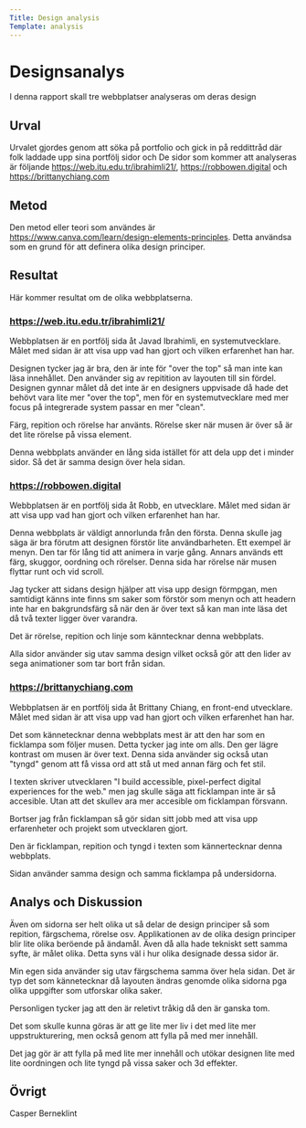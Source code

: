 ```yaml
---
Title: Design analysis
Template: analysis
---
```

Designsanalys
===
I denna rapport skall tre webbplatser analyseras om deras design

Urval
---
Urvalet gjordes genom att söka på portfolio och gick in på reddittråd där folk laddade upp sina portfölj sidor och 
De sidor som kommer att analyseras är följande <a href="https://web.itu.edu.tr/ibrahimli21/" aria-label="Javad Ibrahimli portfolio">https://web.itu.edu.tr/ibrahimli21/</a>, <a href="https://robbowen.digital" aria-label="Robbs portfolio">https://robbowen.digital</a> och <a href="https://brittanychiang.com" aria-label="Brittany Chiangportfolio">https://brittanychiang.com</a>

Metod
---
Den metod eller teori som användes är <a href="https://www.canva.com/learn/design-elements-principles" aria-label="Canvas design principles page">https://www.canva.com/learn/design-elements-principles</a>. Detta användsa som en grund för att definera olika design principer.

Resultat
---
Här kommer resultat om de olika webbplatserna.

### https://web.itu.edu.tr/ibrahimli21/
Webbplatsen är en portfölj sida åt Javad Ibrahimli, en systemutvecklare. Målet med sidan är att visa upp vad han gjort och vilken erfarenhet han har.

Designen tycker jag är bra, den är inte för "over the top" så man inte kan läsa innehållet. Den använder sig av repitition av layouten till sin fördel. Designen gynnar målet då det inte är en designers uppvisade då hade det behövt vara lite mer "over the top", men för en systemutvecklare med mer focus på integrerade system passar en mer "clean".

Färg, repition och rörelse har använts. Rörelse sker när musen är över så är det lite rörelse på vissa element. 

Denna webbplats använder en lång sida istället för att dela upp det i minder sidor. Så det är samma design över hela sidan.

### https://robbowen.digital
Webbplatsen är en portfölj sida åt Robb, en utvecklare. Målet med sidan är att visa upp vad han gjort och vilken erfarenhet han har.

Denna webbplats är väldigt annorlunda från den första. Denna skulle jag säga är bra förutm att designen förstör lite användbarheten. Ett exempel är menyn. Den tar för lång tid att animera in varje gång. Annars används ett färg, skuggor, oordning och rörelser. Denna sida har rörelse när musen flyttar runt och vid scroll.

Jag tycker att sidans design hjälper att visa upp design förmpgan, men samtidigt känns inte finns sm saker som förstör som menyn och att headern inte har en bakgrundsfärg så när den är över text så kan man inte läsa det då två texter ligger över varandra.

Det är rörelse, repition och linje som känntecknar denna webbplats.

Alla sidor använder sig utav samma design vilket också gör att den lider av sega animationer som tar bort från sidan.

### https://brittanychiang.com
Webbplatsen är en portfölj sida åt Brittany Chiang, en front-end utvecklare. Målet med sidan är att visa upp vad han gjort och vilken erfarenhet han har.

Det som kännetecknar denna webbplats mest är att den har som en ficklampa som följer musen. Detta tycker jag inte om alls. Den ger lägre kontrast om musen är över text. Denna sida använder sig också utan "tyngd" genom att få vissa ord att stå ut med annan färg och fet stil.

I texten skriver utvecklaren "I build accessible, pixel-perfect digital experiences for the web." men jag skulle säga att ficklampan inte är så accesible. Utan att det skullev ara mer accesible om ficklampan försvann.

Bortser jag från ficklampan så gör sidan sitt jobb med att visa upp erfarenheter och projekt som utvecklaren gjort.

Den är ficklampan, repition och tyngd i texten som kännertecknar denna webbplats.

Sidan använder samma design och samma ficklampa på undersidorna.


Analys och Diskussion
---
Även om sidorna ser helt olika ut så delar de design principer så som repition, färgschema, rörelse osv. Applikationen av de olika design principer blir lite olika beröende på ändamål. Även då alla hade tekniskt sett samma syfte, är målet olika. Detta syns väl i hur olika designade dessa sidor är. 

Min egen sida använder sig utav färgschema samma över hela sidan. Det är typ det som kännetecknar då layouten ändras genomde olika sidorna pga olika uppgifter som utforskar olika saker. 

Personligen tycker jag att den är reletivt tråkig då den är ganska tom.

Det som skulle kunna göras är att ge lite mer liv i det med lite mer uppstrukturering, men också genom att fylla på med mer innehåll.

Det jag gör är att fylla på med lite mer innehåll och utökar designen lite med lite oordningen och lite tyngd på vissa saker och 3d effekter.

Övrigt
---
Casper Berneklint